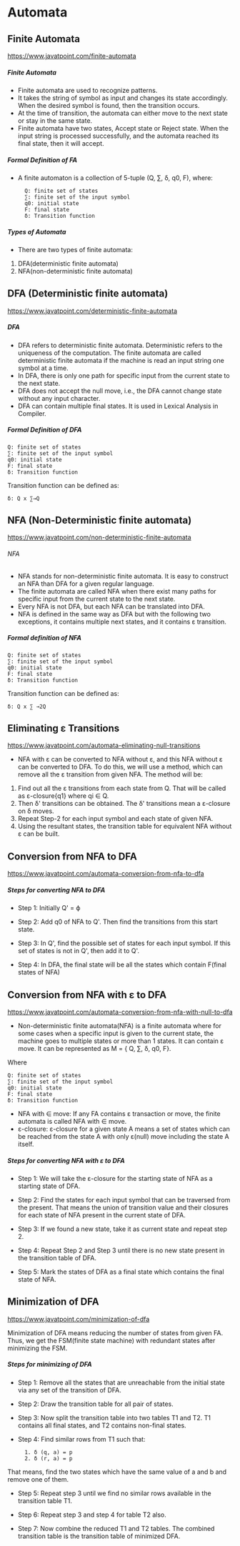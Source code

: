 # Automata

## Finite Automata

https://www.javatpoint.com/finite-automata

##### Finite Automata
- Finite automata are used to recognize patterns.
- It takes the string of symbol as input and changes its state accordingly. When the desired symbol is found, then the transition occurs.
- At the time of transition, the automata can either move to the next state or stay in the same state.
- Finite automata have two states, Accept state or Reject state. When the input string is processed successfully, and the automata reached its final state, then it will accept.

##### Formal Definition of FA
- A finite automaton is a collection of 5-tuple (Q, ∑, δ, q0, F), where:

        Q: finite set of states  
        ∑: finite set of the input symbol  
        q0: initial state   
        F: final state  
        δ: Transition function  

##### Types of Automata
- There are two types of finite automata:
1. DFA(deterministic finite automata)
2. NFA(non-deterministic finite automata)

## DFA (Deterministic finite automata)

https://www.javatpoint.com/deterministic-finite-automata

##### DFA
- DFA refers to deterministic finite automata. Deterministic refers to the uniqueness of the computation. The finite automata are called deterministic finite automata if the machine is read an input string one symbol at a time.
- In DFA, there is only one path for specific input from the current state to the next state.
- DFA does not accept the null move, i.e., the DFA cannot change state without any input character.
- DFA can contain multiple final states. It is used in Lexical Analysis in Compiler.

##### Formal Definition of DFA
    Q: finite set of states  
    ∑: finite set of the input symbol  
    q0: initial state   
    F: final state  
    δ: Transition function
    
Transition function can be defined as:

    δ: Q x ∑→Q  
    
## NFA (Non-Deterministic finite automata)

https://www.javatpoint.com/non-deterministic-finite-automata

###### NFA
- NFA stands for non-deterministic finite automata. It is easy to construct an NFA than DFA for a given regular language.
- The finite automata are called NFA when there exist many paths for specific input from the current state to the next state.
- Every NFA is not DFA, but each NFA can be translated into DFA.
- NFA is defined in the same way as DFA but with the following two exceptions, it contains multiple next states, and it contains ε transition.

##### Formal definition of NFA
    Q: finite set of states  
    ∑: finite set of the input symbol  
    q0: initial state   
    F: final state  
    δ: Transition function  
    
Transition function can be defined as:

    δ: Q x ∑ →2Q
    
## Eliminating ε Transitions

https://www.javatpoint.com/automata-eliminating-null-transitions

- NFA with ε can be converted to NFA without ε, and this NFA without ε can be converted to DFA. To do this, we will use a method, which can remove all the ε transition from given NFA. The method will be:

1. Find out all the ε transitions from each state from Q. That will be called as ε-closure{q1} where qi ∈ Q.
2. Then δ' transitions can be obtained. The δ' transitions mean a ε-closure on δ moves.
3. Repeat Step-2 for each input symbol and each state of given NFA.
4. Using the resultant states, the transition table for equivalent NFA without ε can be built.

## Conversion from NFA to DFA

https://www.javatpoint.com/automata-conversion-from-nfa-to-dfa

##### Steps for converting NFA to DFA
- Step 1: Initially Q' = ϕ

- Step 2: Add q0 of NFA to Q'. Then find the transitions from this start state.

- Step 3: In Q', find the possible set of states for each input symbol. If this set of states is not in Q', then add it to Q'.

- Step 4: In DFA, the final state will be all the states which contain F(final states of NFA)

## Conversion from NFA with ε to DFA

https://www.javatpoint.com/automata-conversion-from-nfa-with-null-to-dfa

- Non-deterministic finite automata(NFA) is a finite automata where for some cases when a specific input is given to the current state, the machine goes to multiple states or more than 1 states. It can contain ε move. It can be represented as M = { Q, ∑, δ, q0, F}.

Where

    Q: finite set of states  
    ∑: finite set of the input symbol  
    q0: initial state   
    F: final state  
    δ: Transition function  
    
- NFA with ∈ move: If any FA contains ε transaction or move, the finite automata is called NFA with ∈ move.
- ε-closure: ε-closure for a given state A means a set of states which can be reached from the state A with only ε(null) move including the state A itself.

##### Steps for converting NFA with ε to DFA
- Step 1: We will take the ε-closure for the starting state of NFA as a starting state of DFA.

- Step 2: Find the states for each input symbol that can be traversed from the present. That means the union of transition value and their closures for each state of NFA present in the current state of DFA.

- Step 3: If we found a new state, take it as current state and repeat step 2.

- Step 4: Repeat Step 2 and Step 3 until there is no new state present in the transition table of DFA.

- Step 5: Mark the states of DFA as a final state which contains the final state of NFA.

## Minimization of DFA

https://www.javatpoint.com/minimization-of-dfa

Minimization of DFA means reducing the number of states from given FA. Thus, we get the FSM(finite state machine) with redundant states after minimizing the FSM.

##### Steps for minimizing of DFA
- Step 1: Remove all the states that are unreachable from the initial state via any set of the transition of DFA.

- Step 2: Draw the transition table for all pair of states.

- Step 3: Now split the transition table into two tables T1 and T2. T1 contains all final states, and T2 contains non-final states.

- Step 4: Find similar rows from T1 such that:

        1. δ (q, a) = p  
        2. δ (r, a) = p  
    
That means, find the two states which have the same value of a and b and remove one of them.
    
- Step 5: Repeat step 3 until we find no similar rows available in the transition table T1.

- Step 6: Repeat step 3 and step 4 for table T2 also.

- Step 7: Now combine the reduced T1 and T2 tables. The combined transition table is the transition table of minimized DFA.



    
    
